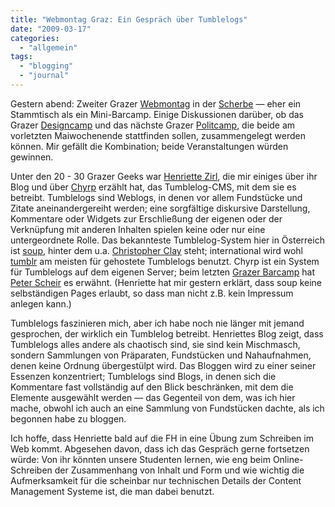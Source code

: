 ```yaml
---
title: "Webmontag Graz: Ein Gespräch über Tumblelogs"
date: "2009-03-17"
categories: 
  - "allgemein"
tags: 
  - "blogging"
  - "journal"
---
```


Gestern abend: Zweiter Grazer [Webmontag](http://www.ticar.at/blog/?p=20 "24 plus") in der [Scherbe](http://www.scherbe.com/ "die scherbe") — eher ein Stammtisch als ein Mini-Barcamp. Einige Diskussionen darüber, ob das Grazer [Designcamp](http://www.barcamp.at/DesignCamp_Graz_Mai_2009 "Designcamp Graz") und das nächste Grazer [Politcamp](http://www.politcamp.at/ "Ein Blog zur Vorbereitung der Unkonferenz"), die beide am vorletzten Maiwochenende stattfinden sollen, zusammengelegt werden können. Mir gefällt die Kombination; beide Veranstaltungen würden gewinnen.

Unter den 20 - 30 Grazer Geeks war [Henriette Zirl](http://henriettezirl.at/ "Das Notiz[b]log"), die mir einiges über ihr Blog und über [Chyrp](http://chyrp.net/ "Chyrp") erzählt hat, das Tumblelog-CMS, mit dem sie es betreibt. Tumblelogs sind Weblogs, in denen vor allem Fundstücke und Zitate aneinandergereiht werden; eine sorgfältige diskursive Darstellung, Kommentare oder Widgets zur Erschließung der eigenen oder der Verknüpfung mit anderen Inhalten spielen keine oder nur eine untergeordnete Rolle. Das bekannteste Tumblelog-System hier in Österreich ist [soup](http://www.soup.io/ "soup.io - Eintopf aus dem Internet"), hinter dem u.a. [Christopher Clay](http://log.c3o.org/ "What happen") steht; international wird wohl [tumblr](http://www.tumblr.com/ "Tumblr") am meisten für gehostete Tumblelogs benutzt. Chyrp ist ein System für Tumblelogs auf dem eigenen Server; beim letzten [Grazer Barcamp](http://www.barcamp.at/BarCamp_Graz_November_2008 "BarCamp Graz November 2008 - barcamp.at") hat [Peter Scheir](http://tugll.tugraz.at/13028/weblog/ "Peter Scheir :: Weblog") es erwähnt. (Henriette hat mir gestern erklärt, dass soup keine selbständigen Pages erlaubt, so dass man nicht z.B. kein Impressum anlegen kann.)

Tumblelogs faszinieren mich, aber ich habe noch nie länger mit jemand gesprochen, der wirklich ein Tumblelog betreibt. Henriettes Blog zeigt, dass Tumblelogs alles andere als chaotisch sind, sie sind kein Mischmasch, sondern Sammlungen von Präparaten, Fundstücken und Nahaufnahmen, denen keine Ordnung übergestülpt wird. Das Bloggen wird zu einer seiner Essenzen konzentriert; Tumblelogs sind Blogs, in denen sich die Kommentare fast vollständig auf den Blick beschränken, mit dem die Elemente ausgewählt werden — das Gegenteil von dem, was ich hier mache, obwohl ich auch an eine Sammlung von Fundstücken dachte, als ich begonnen habe zu bloggen.

Ich hoffe, dass Henriette bald auf die FH in eine Übung zum Schreiben im Web kommt. Abgesehen davon, dass ich das Gespräch gerne fortsetzen würde: Von ihr könnten unsere Studenten lernen, wie eng beim Online-Schreiben der Zusammenhang von Inhalt und Form und wie wichtig die Aufmerksamkeit für die scheinbar nur technischen Details der Content Management Systeme ist, die man dabei benutzt.

